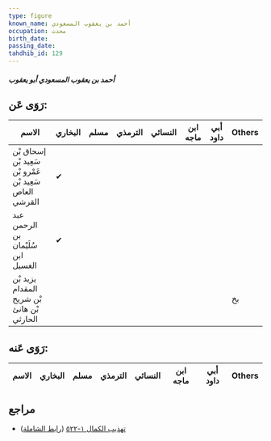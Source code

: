 ```yaml
---
type: figure
known_name: أحمد بن يعقوب المسعودي
occupation: محدث
birth_date:
passing_date:
tahdhib_id: 129
---
```

##### أحمد بن يعقوب المسعودي أبو يعقوب

## رَوَى عَن:
| الاسم                                                   | البخاري | مسلم | الترمذي | النسائي | ابن ماجه | أبي داود | Others |
| ------------------------------------------------------- | ------- | ---- | ------- | ------- | -------- | -------- | ------ |
| إسحاق بْن سَعِيد بْن عَمْرو بْن سَعِيد بْن العاص القرشي | ✔       |      |         |         |          |          |        |
| عبد الرحمن بن سُلَيْمان ابن الغسيل                      | ✔       |      |         |         |          |          |        |
| يزيد بْن المقدام بْن شريح بْن هانئ الحارثي              |         |      |         |         |          |          | بخ     |
## رَوَى عَنه:
| الاسم | البخاري | مسلم | الترمذي | النسائي | ابن ماجه | أبي داود | Others |
| ----- | ------- | ---- | ------- | ------- | -------- | -------- | ------ |
## مراجع
- [تهذيب الكمال ١-٥٢٢](obsidian://open?vault=Tahdhib-al-Kamal&file=Figures/١٢٩-أحمد%20بن%20يعقوب%20المسعودي%20أبو%20يعقوب) ([رابط الشاملة](https://shamela.ws/book/3722/521))